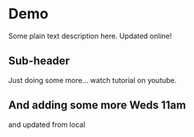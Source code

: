 # Demo
Some plain text description here. Updated online!

## Sub-header
Just doing some more... watch tutorial on youtube.

## And adding some more Weds 11am

and updated from local
